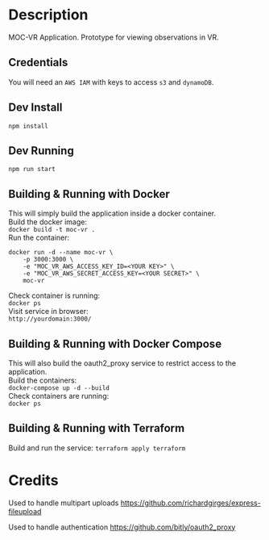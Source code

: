 # Description
MOC-VR Application. Prototype for viewing observations in VR. 


## Credentials
You will need an `AWS IAM` with keys to access `s3` and `dynamoDB`.


## Dev Install
`npm install`


## Dev Running
`npm run start`


## Building & Running with Docker   
This will simply build the application inside a docker container.    
Build the docker image:    
`docker build -t moc-vr .`  
Run the container:  
```
docker run -d --name moc-vr \  
    -p 3000:3000 \  
    -e "MOC_VR_AWS_ACCESS_KEY_ID=<YOUR KEY>" \  
    -e "MOC_VR_AWS_SECRET_ACCESS_KEY=<YOUR SECRET>" \  
    moc-vr
```  
Check container is running:  
`docker ps`  
Visit service in browser:  
`http://yourdomain:3000/`


## Building & Running with Docker Compose
This will also build the oauth2_proxy service to restrict access to the application.  
Build the containers:     
`docker-compose up -d --build`  
Check containers are running:  
`docker ps`   


## Building & Running with Terraform
Build and run the service:
`terraform apply terraform`

# Credits
Used to handle multipart uploads
https://github.com/richardgirges/express-fileupload

Used to handle authentication
https://github.com/bitly/oauth2_proxy
